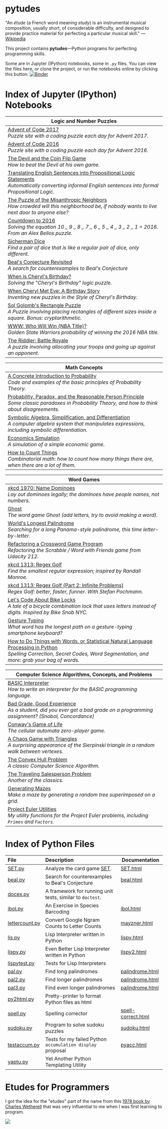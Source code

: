 # pytudes

"An *étude* (a French word meaning *study*) is an instrumental musical composition, usually short, of considerable difficulty, and designed to provide practice material for perfecting a particular musical skill." &mdash; [Wikipedia](https://en.wikipedia.org/wiki/%C3%89tude)

This project contains **pytudes**&mdash;Python programs for perfecting programming skills. 

Some are in Jupyter (IPython) notebooks, some in `.py` files. You can view the files here, or clone the project, or run the notebooks online by clicking this button: [![Binder](https://mybinder.org/badge.svg)](https://mybinder.org/v2/gh/norvig/pytudes/master)
 
# Index of Jupyter (IPython) Notebooks

|Logic and Number Puzzles|
|---|
|[Advent of Code 2017](https://github.com/norvig/pytudes/blob/master/ipynb/Advent%202017.ipynb)<br>*Puzzle site with a coding puzzle each day for Advent 2017.*|
|[Advent of Code 2016](https://github.com/norvig/pytudes/blob/master/ipynb/Advent%20of%20Code.ipynb)<br>*Puzzle site with a coding puzzle each day for Advent 2016*.|
|[The Devil and the Coin Flip Game](https://github.com/norvig/pytudes/blob/master/ipynb/Coin%20Flip.ipynb)<br>*How to beat the Devil at his own game.*|
|[Translating English Sentences into Propositional Logic Statements](https://github.com/norvig/pytudes/blob/master/ipynb/PropositionalLogic.ipynb)<br>*Automatically converting informal English sentences into formal Propositional Logic.*|
|[The Puzzle of the Misanthropic Neighbors](https://github.com/norvig/pytudes/blob/master/ipynb/Mean%20Misanthrope%20Density.ipynb)<br>*How crowded will this neighborhood be, if nobody wants to live next door to anyone else?*|
|[Countdown to 2016](https://github.com/norvig/pytudes/blob/master/ipynb/Countdown.ipynb)<br>*Solving the equation 10 _ 9 _ 8 _ 7 _ 6 _ 5 _ 4 _ 3 _ 2 _ 1 = 2016. From an Alex Bellos puzzle.*|
|[Sicherman Dice](https://github.com/norvig/pytudes/blob/master/ipynb/Sicherman%20Dice.ipynb)<br>*Find a pair of dice that is like a regular pair of dice, only different.*|
|[Beal's Conjecture Revisited](https://github.com/norvig/pytudes/blob/master/ipynb/Beal.ipynb)<br>*A search for counterexamples to Beal's Conjecture*|
|[When is Cheryl's Birthday?](https://github.com/norvig/pytudes/blob/master/ipynb/Cheryl.ipynb)<br>*Solving the "Cheryl's Birthday" logic puzzle.*|
|[When Cheryl Met Eve: A Birthday Story](https://github.com/norvig/pytudes/blob/master/ipynb/Cheryl-and-Eve.ipynb)<br>*Inventing new puzzles in the Style of Cheryl's Birthday.*|
|[Sol Golomb's Rectangle Puzzle](https://github.com/norvig/pytudes/blob/master/ipynb/Golomb-Puzzle.ipynb)<br>*A Puzzle involving placing rectangles of different sizes inside a square. Bonus: cryptarithmetic.*|
|[WWW: Who WIll Win (NBA Title)?](https://github.com/norvig/pytudes/blob/master/ipynb/WWW.ipynb)<br>*Golden State Warriors probability of winning the 2016 NBA title.*|
|[The Riddler: Battle Royale](https://github.com/norvig/pytudes/blob/master/ipynb/Riddler%20Battle%20Royale.ipynb)<br>*A puzzle involving allocating your troops and going up against an opponent.*|

|Math Concepts|
|---|
|[A Concrete Introduction to Probability](https://github.com/norvig/pytudes/blob/master/ipynb/Probability.ipynb)<br>*Code and examples of the basic principles of Probability Theory.*|
|[Probability, Paradox, and the Reasonable Person Principle](https://github.com/norvig/pytudes/blob/master/ipynb/ProbabilityParadox.ipynb)<br>*Some classic paradoxes in Probability Theory, and how to think about disagreements.*|
|[Symbolic Algebra, Simplification, and Differentiation](https://github.com/norvig/pytudes/blob/master/ipynb/Differentiation.ipynb)<br>*A computer algebra system that  manipulates expressions, including symbolic differentiation.*|
|[Economics Simulation](https://github.com/norvig/pytudes/blob/master/ipynb/Economics.ipynb)<br>*A simulation of a simple economic game.*|
|[How to Count Things](https://github.com/norvig/pytudes/blob/master/ipynb/How%20To%20Count%20Things.ipynb)<br>*Combinatorial math: how to count how many things there are, when there are a lot of them.*|

|Word Games|
|---|
|[xkcd 1970: Name Dominoes](https://github.com/norvig/pytudes/blob/master/ipynb/xkcd-Name-Dominoes.ipynb)<br>*Lay out dominoes legally; the dominoes have people names, not numbers.*|
|[Ghost](https://github.com/norvig/pytudes/blob/master/ipynb/Ghost.ipynb)<br>*The word game Ghost (add letters, try to avoid making a word).*|
|[World's Longest Palindrome](https://github.com/norvig/pytudes/blob/master/ipynb/pal3.ipynb)<br>*Searching for a long Panama-style palindrome, this time letter-by-letter.*|
|[Refactoring a Crossword Game Program](https://github.com/norvig/pytudes/blob/master/ipynb/Scrabble.ipynb)<br>*Refactoring the Scrabble / Word with Friends game from Udacity 212.*|
|[xkcd 1313: Regex Golf](https://github.com/norvig/pytudes/blob/master/ipynb/xkcd1313.ipynb)<br>*Find the smallest regular expression; inspired by Randall Monroe.*|
|[xkcd 1313: Regex Golf (Part 2: Infinite Problems)](https://github.com/norvig/pytudes/blob/master/ipynb/xkcd1313-part2.ipynb)<br>*Regex Golf: better, faster, funner. With Stefan Pochmann.*|
|[Let's Code About Bike Locks](https://github.com/norvig/pytudes/blob/master/ipynb/Fred%20Buns.ipynb)<br>*A tale of a bicycle combination lock that uses letters instead of digits. Inspired by Bike Snob NYC.*|
|[Gesture Typing](https://github.com/norvig/pytudes/blob/master/ipynb/Gesture%20Typing.ipynb)<br>*What word has the longest path on a gesture-typing smartphone keyboard?*|
|[How to Do Things with Words, or Statistical Natural Language Processing in Python](https://github.com/norvig/pytudes/blob/master/ipynb/How%20to%20Do%20Things%20with%20Words.ipynb)<br>*Spelling Correction, Secret Codes, Word Segmentation, and more: grab your bag of words.*|

|Computer Science Algorithms, Concepts, and Problems|
|---|
|[BASIC Interpreter](https://github.com/norvig/pytudes/blob/master/ipynb/BASIC.ipynb)<br>*How to write an interpreter for the BASIC programming language.*|
|[Bad Grade, Good Experience](https://github.com/norvig/pytudes/blob/master/ipynb/Snobol.ipynb)<br>*As a student, did you ever get a bad grade on a programming assignment? (Snobol, Concordance)*|
|[Conway's Game of Life](https://github.com/norvig/pytudes/blob/master/ipynb/Life.ipynb)<br>*The cellular automata zero-player game.*|
|[A Chaos Game with Triangles](https://github.com/norvig/pytudes/blob/master/ipynb/Sierpinski.ipynb)<br>*A surprising appearance of the Sierpinski triangle in a random walk between vertexes.*|
|[The Convex Hull Problem](https://github.com/norvig/pytudes/blob/master/ipynb/Convex%20Hull.ipynb)<br>*A classic Computer Science Algorithm.*|
|[The Traveling Salesperson Problem](https://github.com/norvig/pytudes/blob/master/ipynb/TSP.ipynb)<br>*Another of the classics.*|
|[Generating Mazes](https://github.com/norvig/pytudes/blob/master/ipynb/Maze.ipynb)<br>*Make a maze by generating a random tree superimposed on a grid.*|
|[Project Euler Utilities](https://github.com/norvig/pytudes/blob/master/ipynb/Project%20Euler%20Utils.ipynb)<br>*My utility functions for the Project Euler problems, including `Primes` and `Factors`.*|

# Index of Python Files

| **File** | **Description** | **Documentation**|
|:--------|:-------------------|----|
|[SET.py](https://github.com/norvig/pytudes/blob/master/py/SET.py)|Analyze the card game [SET](http://www.setgame.com/set).|[SET.html](http://norvig.com/SET.html)|
|[beal.py](https://github.com/norvig/pytudes/blob/master/py/beal.py)|Search for counterexamples to Beal's Conjecture|[beal.html](http://norvig.com/beal.html)
|[docex.py](https://github.com/norvig/pytudes/blob/master/py/docex.py)|A framework for running unit tests, similar to `doctest`.|
|[ibol.py](https://github.com/norvig/pytudes/blob/master/py/ibol.py)|An Exercise in Species Barcoding|[ibol.html](http://norvig.com/ibol.html)
|[lettercount.py](https://github.com/norvig/pytudes/blob/master/py/lettercount.py)|Convert Google Ngram Counts to Letter Counts|[mayzner.html](http://norvig.com/mayzner.html)
|[lis.py](https://github.com/norvig/pytudes/blob/master/py/lis.py)|Lisp Interpreter written in Python|[lispy.html](http://norvig.com/lispy.html)
|[lispy.py](https://github.com/norvig/pytudes/blob/master/py/lispy.py)|Even Better Lisp Interpreter written in Python|[lispy2.html](http://norvig.com/lispy2.html)
|[lispytest.py](https://github.com/norvig/pytudes/blob/master/py/lispytest.py)|Tests for Lisp Interpreters|
|[pal.py](https://github.com/norvig/pytudes/blob/master/py/pal.py)|Find long palindromes|[palindrome.html](http://norvig.com/palindrome.html)
|[pal2.py](https://github.com/norvig/pytudes/blob/master/py/pal2.py)|Find longer palindromes|[palindrome.html](http://norvig.com/palindrome.html)
|[pal3.py](https://github.com/norvig/pytudes/blob/master/py/pal3.py)|Find even longer palindromes|[palindrome.html](http://norvig.com/palindrome.html)
|[py2html.py](https://github.com/norvig/pytudes/blob/master/py/py2html.py)|Pretty-printer to format Python files as html|
|[spell.py](https://github.com/norvig/pytudes/blob/master/py/spell.py)|Spelling corrector|[spell-correct.html](http://norvig.com/spell-correct.html)
|[sudoku.py](https://github.com/norvig/pytudes/blob/master/py/sudoku.py)|Program to solve sudoku puzzles|[sudoku.html](http://norvig.com/sudoku.html)
|[testaccum.py](https://github.com/norvig/pytudes/blob/master/py/testaccum.py)|Tests for my failed Python `accumulation display` proposal|[pyacc.html](http://norvig.com/pyacc.html)
|[yaptu.py](https://github.com/norvig/pytudes/blob/master/py/yaptu.py)|Yet Another Python Templating Utility|

# Etudes for Programmers

I got the idea for the "etudes" part of the name from this [1978 book by Charles Wetherell](https://books.google.com/books/about/Etudes_for_programmers.html?id=u89WAAAAMAAJ)
that was very influential to me when I was first learning to program.

![](https://images-na.ssl-images-amazon.com/images/I/51ZnZH29dvL._SX394_BO1,204,203,200_.jpg)
